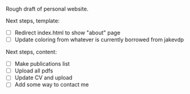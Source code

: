 Rough draft of personal website.

Next steps, template:
- [ ] Redirect index.html to show "about" page
- [ ] Update coloring from whatever is currently borrowed from jakevdp

Next steps, content:
- [ ] Make publications list
- [ ] Upload all pdfs
- [ ] Update CV and upload
- [ ] Add some way to contact me
